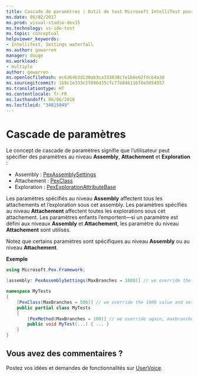 ```yaml
---
title: Cascade de paramètres | Outil de test Microsoft IntelliTest pour les développeurs
ms.date: 05/02/2017
ms.prod: visual-studio-dev15
ms.technology: vs-ide-test
ms.topic: conceptual
helpviewer_keywords:
- IntelliTest, Settings waterfall
ms.author: gewarren
manager: douge
ms.workload:
- multiple
author: gewarren
ms.openlocfilehash: ec6364b3d130ab3ca333838c7e1b6eb2fdcb4a3d
ms.sourcegitcommit: 1b9c1e333c2f096d35cfc77e846116f8e5054557
ms.translationtype: HT
ms.contentlocale: fr-FR
ms.lasthandoff: 06/06/2018
ms.locfileid: "34815049"
---
```

# <a name="settings-waterfall"></a>Cascade de paramètres

Le concept de cascade de paramètres signifie que l’utilisateur peut spécifier des paramètres au niveau **Assembly**, **Attachement** et **Exploration** :

* Assembly : [PexAssemblySettings](attribute-glossary.md#pexassemblysettings)
* Attachement : [PexClass](attribute-glossary.md#pexclass)
* Exploration : [PexExplorationAttributeBase](attribute-glossary.md#pexexplorationattributebase)

Les paramètres spécifiés au niveau **Assembly** affectent tous les attachements et l’exploration sous cet assembly. Les paramètres spécifiés au niveau **Attachement** affectent toutes les explorations sous cet attachement. Les paramètres enfants l’emportent&mdash;si un paramètre est défini aux niveaux **Assembly** et **Attachement**, les paramètre du niveau **Attachement** sont utilisés.

Notez que certains paramètres sont spécifiques au niveau **Assembly** ou au niveau **Attachement**.

**Exemple**

```csharp
using Microsoft.Pex.Framework;

[assembly: PexAssemblySettings(MaxBranches = 1000)] // we override the default value of maxbranches

namespace MyTests
{
    [PexClass(MaxBranches = 500)] // we override the 1000 value and set maxbranches to 500 
    public partial class MyTests
    {
        [PexMethod(MaxBranches = 100)] // we override again, maxbranches = 100
        public void MyTest(...) { ... }
    }
}
```

## <a name="got-feedback"></a>Vous avez des commentaires ?

Postez vos idées et demandes de fonctionnalités sur [UserVoice](https://visualstudio.uservoice.com/forums/121579-visual-studio-2015/category/157869-test-tools?query=IntelliTest).
